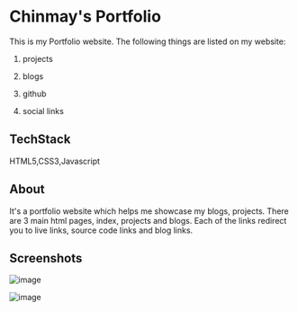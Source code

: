 # Chinmay's Portfolio
This is my Portfolio website. The following things are listed on my website:

1. projects

2. blogs

3. github

4. social links

## TechStack

HTML5,CSS3,Javascript


## About
It's a portfolio website which helps me showcase my blogs, projects. There are 3 main html pages, index, projects and blogs. Each of the links redirect you to live links, source code links and blog links.


## Screenshots

![image](https://user-images.githubusercontent.com/45689921/211237894-eedccdc7-22d6-4fd9-bc66-2f10cc13946b.png)

![image](https://user-images.githubusercontent.com/45689921/211238469-f6a90d46-05dc-4473-8042-b51cc9efe772.png)


